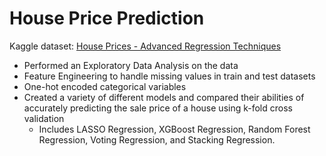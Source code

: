 # House Price Prediction
Kaggle dataset: [House Prices - Advanced Regression Techniques](https://www.kaggle.com/competitions/house-prices-advanced-regression-techniques/overview)

- Performed an Exploratory Data Analysis on the data
- Feature Engineering to handle missing values in train and test datasets
- One-hot encoded categorical variables
- Created a variety of different models and compared their abilities of accurately predicting the sale price of a house using k-fold cross validation
  - Includes LASSO Regression, XGBoost Regression, Random Forest Regression, Voting Regression, and Stacking Regression.
